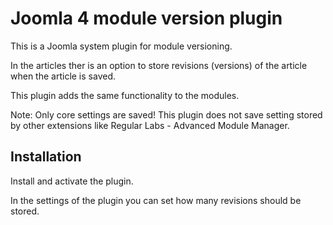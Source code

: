 # Joomla 4 module version plugin
This is a Joomla system plugin for module versioning.

In the articles ther is an option to store revisions (versions) of the article when the article is saved.

This plugin adds the same functionality to the modules.

Note: Only core settings are saved! This plugin does not save setting stored by other extensions like Regular Labs - Advanced Module Manager. 

## Installation
Install and activate the plugin.

In the settings of the plugin you can set how many revisions should be stored.
